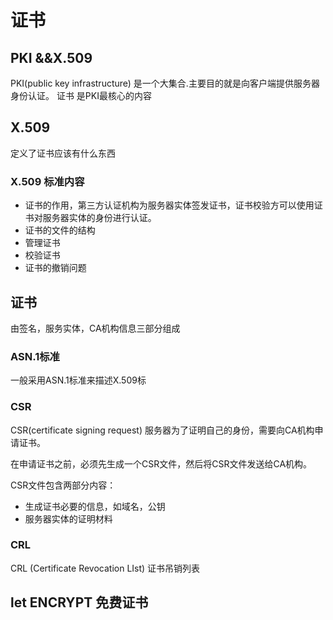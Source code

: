 # 证书 #
## PKI &&X.509 ##

PKI(public key infrastructure) 是一个大集合.主要目的就是向客户端提供服务器身份认证。
证书 是PKI最核心的内容

## X.509 ##
定义了证书应该有什么东西

### X.509 标准内容 ###

- 证书的作用，第三方认证机构为服务器实体签发证书，证书校验方可以使用证书对服务器实体的身份进行认证。
- 证书的文件的结构
- 管理证书
- 校验证书
- 证书的撤销问题

## 证书 ##

由签名，服务实体，CA机构信息三部分组成

### ASN.1标准 ###

一般采用ASN.1标准来描述X.509标

### CSR ###

CSR(certificate signing request) 服务器为了证明自己的身份，需要向CA机构申请证书。

在申请证书之前，必须先生成一个CSR文件，然后将CSR文件发送给CA机构。

CSR文件包含两部分内容：

- 生成证书必要的信息，如域名，公钥
- 服务器实体的证明材料

### CRL ###

CRL (Certificate Revocation LIst) 证书吊销列表



## let ENCRYPT 免费证书 ##